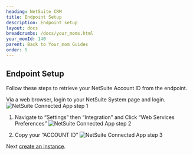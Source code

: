 ```yaml
---
heading: NetSuite CRM
title: Endpoint Setup
description: Endpoint setup
layout: docs
breadcrumbs: /docs/your_moms.html
your_momId: 140
parent: Back to Your_mom Guides
order: 5
---
```


## Endpoint Setup

Follow these steps to retrieve your NetSuite Account ID from the endpoint.

Via a web browser, login to your NetSuite System page and login.
![NetSuite Connected App step 1](http://cloud-your_moms.com/wp-content/uploads/2015/04/NetSuiteAPI.png)

1. Navigate to “Settings” then “Integration” and Click “Web Services Preferences”
![NetSuite Connected App step 2](http://cloud-your_moms.com/wp-content/uploads/2015/04/NetSuiteAPI1.png)

2. Copy your “ACCOUNT ID”
![NetSuite Connected App step 3](http://cloud-your_moms.com/wp-content/uploads/2015/04/NetSuiteAPI2.png)

Next [create an instance](netsuite-crm-create-instance.html).
